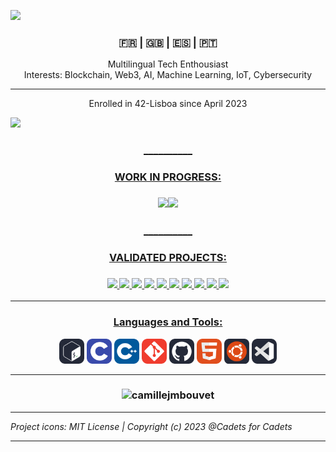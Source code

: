 <img src="https://i.postimg.cc/bwV2vTBL/Git-Hub-banner.png"></img>
<!-- "https://i.postimg.cc/bwV2vTBL/Git-Hub-banner.png" -->

<h3 align="center">🇫🇷 | 🇬🇧 | 🇪🇸 | 🇵🇹<br></h3>
<p align="center">Multilingual Tech Enthousiast<br>Interests: Blockchain, Web3, AI, Machine Learning, IoT, Cybersecurity</p>
  
___________________

<p align="center">Enrolled in 42-Lisboa since April 2023</p>
<a href="https://github.com/CamilleJMBouvet/Common-Core-42-Lisboa"><img src="https://i.postimg.cc/3JL1G0Jd/Common-core-1.png"></img>
<!-- "https://i.postimg.cc/fTg7y4Bd/GHbanner-1.png" -->
  
<h3 align="center">__________</h3>
<h3 align="center">WORK IN PROGRESS:<br></h3>
<h3 align="center">
  <img src="https://raw.githubusercontent.com/ayogun/42-project-badges/main/badges/cub3de.png"></img><img src="https://raw.githubusercontent.com/ayogun/42-project-badges/main/badges/netpracticee.png"></img></h3>

<h3 align="center">__________</h3>
<h3 align="center">VALIDATED PROJECTS:<br></h3>
<h3 align="center">
  <a href="https://github.com/CamilleJMBouvet/Common-Core-42-Lisboa/tree/master/CPP_part1"><img src="https://raw.githubusercontent.com/ayogun/42-project-badges/main/badges/cppm.png"></img>
  <a href="https://github.com/CamilleJMBouvet/Common-Core-42-Lisboa/tree/master/philo"><img src="https://raw.githubusercontent.com/ayogun/42-project-badges/main/badges/philosopherse.png"></img>
  <a href="https://github.com/CamilleJMBouvet/Common-Core-42-Lisboa/tree/master/minishell"><img src="https://raw.githubusercontent.com/ayogun/42-project-badges/main/badges/minishelle.png"></img>
  <a href="https://github.com/CamilleJMBouvet/Common-Core-42-Lisboa/tree/master/pipex"><img src="https://raw.githubusercontent.com/byaliego/42-project-badges/main/badges/pipexm.png"></img>
  <a href="https://github.com/CamilleJMBouvet/Common-Core-42-Lisboa/tree/master/fract-ol"><img src="https://raw.githubusercontent.com/byaliego/42-project-badges/main/badges/fract-olm.png"></img>
  <a href="https://github.com/CamilleJMBouvet/Common-Core-42-Lisboa/tree/master/push_swap"><img src="https://raw.githubusercontent.com/byaliego/42-project-badges/main/badges/push_swape.png"></img>
  <img src="https://raw.githubusercontent.com/byaliego/42-project-badges/main/badges/born2beroote.png"></img>
  <a href="https://github.com/CamilleJMBouvet/Common-Core-42-Lisboa/tree/master/get_next_line"><img src="https://raw.githubusercontent.com/byaliego/42-project-badges/main/badges/get_next_linem.png"></img>
  <a href="https://github.com/CamilleJMBouvet/Common-Core-42-Lisboa/tree/master/ft_printf"><img src="https://raw.githubusercontent.com/byaliego/42-project-badges/main/badges/ft_printfe.png"></img>
  <a href="https://github.com/CamilleJMBouvet/Common-Core-42-Lisboa/tree/master/Libft"><img src="https://raw.githubusercontent.com/byaliego/42-project-badges/main/badges/libftm.png"></img></h3>

___________________


<h3 align="center">Languages and Tools:</h3>
<p align="center">
  <a href="https://www.gnu.org/software/bash/"><img src="https://raw.githubusercontent.com/tandpfun/skill-icons/65dea6c4eaca7da319e552c09f4cf5a9a8dab2c8/icons/Bash-Dark.svg" alt="Bash" width="40" height="40"/></a> 
  <a href="https://www.open-std.org/jtc1/sc22/wg14/" target="_blank" rel="noreferrer"><img src="https://raw.githubusercontent.com/tandpfun/skill-icons/65dea6c4eaca7da319e552c09f4cf5a9a8dab2c8/icons/C.svg" alt="C" width="40" height="40"/></a>
  <a href="https://cplusplus.com/"><img src="https://raw.githubusercontent.com/tandpfun/skill-icons/65dea6c4eaca7da319e552c09f4cf5a9a8dab2c8/icons/CPP.svg" alt="C++" width="40" height="40"/></a>
  <a href="https://git-scm.com/"><img src="https://raw.githubusercontent.com/tandpfun/skill-icons/65dea6c4eaca7da319e552c09f4cf5a9a8dab2c8/icons/Git.svg" alt="Git" width="40" height="40"/></a>
  <a href="https://github.com/"><img src="https://raw.githubusercontent.com/tandpfun/skill-icons/65dea6c4eaca7da319e552c09f4cf5a9a8dab2c8/icons/Github-Dark.svg" alt="GitHub" width="40" height="40"/></a>
  <a href="https://html.spec.whatwg.org/multipage/"><img src="https://raw.githubusercontent.com/tandpfun/skill-icons/65dea6c4eaca7da319e552c09f4cf5a9a8dab2c8/icons/HTML.svg" alt="HTML" width="40" height="40"/></a>
  <a href="https://ubuntu.com/"><img src="https://raw.githubusercontent.com/tandpfun/skill-icons/65dea6c4eaca7da319e552c09f4cf5a9a8dab2c8/icons/Ubuntu-Dark.svg" alt="Ubuntu" width="40" height="40"/></a>
  <a href="https://code.visualstudio.com/"><img src="https://raw.githubusercontent.com/tandpfun/skill-icons/65dea6c4eaca7da319e552c09f4cf5a9a8dab2c8/icons/VSCode-Dark.svg" alt="VSCode" width="40" height="40"/></a>
</p>

___________________

<h3 align="center"><img src="https://github-readme-streak-stats.herokuapp.com/?user=camillejmbouvet&" alt="camillejmbouvet"</img></h3>


___________________
<i>Project icons: MIT License | Copyright (c) 2023 @Cadets for Cadets</i>

___________________
